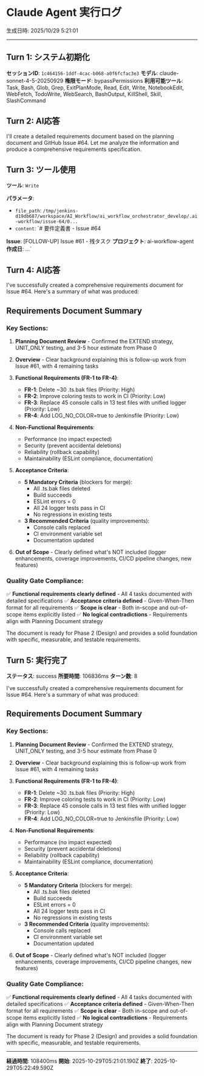 # Claude Agent 実行ログ

生成日時: 2025/10/29 5:21:01

---

## Turn 1: システム初期化

**セッションID**: `1c464156-1ddf-4cac-b068-a0f6fcfac3e3`
**モデル**: claude-sonnet-4-5-20250929
**権限モード**: bypassPermissions
**利用可能ツール**: Task, Bash, Glob, Grep, ExitPlanMode, Read, Edit, Write, NotebookEdit, WebFetch, TodoWrite, WebSearch, BashOutput, KillShell, Skill, SlashCommand

## Turn 2: AI応答

I'll create a detailed requirements document based on the planning document and GitHub Issue #64. Let me analyze the information and produce a comprehensive requirements specification.

## Turn 3: ツール使用

**ツール**: `Write`

**パラメータ**:
- `file_path`: `/tmp/jenkins-d19db687/workspace/AI_Workflow/ai_workflow_orchestrator_develop/.ai-workflow/issue-64/0...`
- `content`: `# 要件定義書 - Issue #64

**Issue**: [FOLLOW-UP] Issue #61 - 残タスク
**プロジェクト**: ai-workflow-agent
**作成日**: ...`

## Turn 4: AI応答

I've successfully created a comprehensive requirements document for Issue #64. Here's a summary of what was produced:

## Requirements Document Summary

### Key Sections:

1. **Planning Document Review** - Confirmed the EXTEND strategy, UNIT_ONLY testing, and 3-5 hour estimate from Phase 0

2. **Overview** - Clear background explaining this is follow-up work from Issue #61, with 4 remaining tasks

3. **Functional Requirements (FR-1 to FR-4)**:
   - **FR-1**: Delete ~30 .ts.bak files (Priority: High)
   - **FR-2**: Improve coloring tests to work in CI (Priority: Low)
   - **FR-3**: Replace 45 console calls in 13 test files with unified logger (Priority: Low)
   - **FR-4**: Add LOG_NO_COLOR=true to Jenkinsfile (Priority: Low)

4. **Non-Functional Requirements**:
   - Performance (no impact expected)
   - Security (prevent accidental deletions)
   - Reliability (rollback capability)
   - Maintainability (ESLint compliance, documentation)

5. **Acceptance Criteria**:
   - **5 Mandatory Criteria** (blockers for merge):
     - All .ts.bak files deleted
     - Build succeeds
     - ESLint errors = 0
     - All 24 logger tests pass in CI
     - No regressions in existing tests
   - **3 Recommended Criteria** (quality improvements):
     - Console calls replaced
     - CI environment variable set
     - Documentation updated

6. **Out of Scope** - Clearly defined what's NOT included (logger enhancements, coverage improvements, CI/CD pipeline changes, new features)

### Quality Gate Compliance:

✅ **Functional requirements clearly defined** - All 4 tasks documented with detailed specifications
✅ **Acceptance criteria defined** - Given-When-Then format for all requirements
✅ **Scope is clear** - Both in-scope and out-of-scope items explicitly listed
✅ **No logical contradictions** - Requirements align with Planning Document strategy

The document is ready for Phase 2 (Design) and provides a solid foundation with specific, measurable, and testable requirements.

## Turn 5: 実行完了

**ステータス**: success
**所要時間**: 106836ms
**ターン数**: 8

I've successfully created a comprehensive requirements document for Issue #64. Here's a summary of what was produced:

## Requirements Document Summary

### Key Sections:

1. **Planning Document Review** - Confirmed the EXTEND strategy, UNIT_ONLY testing, and 3-5 hour estimate from Phase 0

2. **Overview** - Clear background explaining this is follow-up work from Issue #61, with 4 remaining tasks

3. **Functional Requirements (FR-1 to FR-4)**:
   - **FR-1**: Delete ~30 .ts.bak files (Priority: High)
   - **FR-2**: Improve coloring tests to work in CI (Priority: Low)
   - **FR-3**: Replace 45 console calls in 13 test files with unified logger (Priority: Low)
   - **FR-4**: Add LOG_NO_COLOR=true to Jenkinsfile (Priority: Low)

4. **Non-Functional Requirements**:
   - Performance (no impact expected)
   - Security (prevent accidental deletions)
   - Reliability (rollback capability)
   - Maintainability (ESLint compliance, documentation)

5. **Acceptance Criteria**:
   - **5 Mandatory Criteria** (blockers for merge):
     - All .ts.bak files deleted
     - Build succeeds
     - ESLint errors = 0
     - All 24 logger tests pass in CI
     - No regressions in existing tests
   - **3 Recommended Criteria** (quality improvements):
     - Console calls replaced
     - CI environment variable set
     - Documentation updated

6. **Out of Scope** - Clearly defined what's NOT included (logger enhancements, coverage improvements, CI/CD pipeline changes, new features)

### Quality Gate Compliance:

✅ **Functional requirements clearly defined** - All 4 tasks documented with detailed specifications
✅ **Acceptance criteria defined** - Given-When-Then format for all requirements
✅ **Scope is clear** - Both in-scope and out-of-scope items explicitly listed
✅ **No logical contradictions** - Requirements align with Planning Document strategy

The document is ready for Phase 2 (Design) and provides a solid foundation with specific, measurable, and testable requirements.


---

**経過時間**: 108400ms
**開始**: 2025-10-29T05:21:01.190Z
**終了**: 2025-10-29T05:22:49.590Z